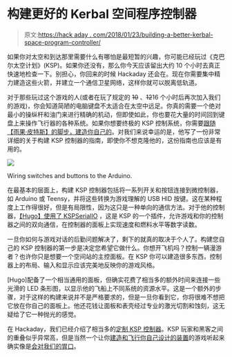 # 构建更好的 Kerbal 空间程序控制器

> 原文:[https://hack aday . com/2018/01/23/building-a-better-kerbal-space-program-controller/](https://hackaday.com/2018/01/23/building-a-better-kerbal-space-program-controller/)

如果你对太空和到达那里需要什么有哪怕是最短暂的兴趣，你可能已经玩过《克巴尔太空计划》(KSP)。如果你还没有，那么你今天应该留出大约 10 个小时去真正快速地检查一下。别担心，你回来的时候 Hackaday 还会在。现在你需要集中精力建造这些火箭，并建立一个通信卫星网络，这样你就可以脱离低轨道。

对于那些玩过这个游戏的人(或者在玩了规定的 ~~10~~ 、~~12~~16 个小时后再次加入我们的游戏)，你会知道简陋的电脑键盘不太适合在太空中远足。你真的需要一个绝对最小的操纵杆和油门来进行精确的机动，但即使如此，你也要花大量的时间回到键盘上来操作飞行器的各种系统。如果你想要终极的 KSP 控制系统，你需要[跟随【雨果·皮特斯】的脚步，建造你自己的](http://www.instructables.com/id/KerbalController-a-Custom-Control-Panel-for-Rocket/)。对我们来说幸运的是，他写了一份非常详细的关于构建 KSP 控制器的指南，即使你不想克隆他的，这份指南也应该是有用的。

[![](../Images/0d74c14c63479a56bb93321b7370c45e.png)](https://hackaday.com/wp-content/uploads/2018/01/kspcon_detail.jpg)

Wiring switches and buttons to the Arduino.

在最基本的层面上，构建 KSP 控制器包括将一系列开关和按钮连接到微控制器，如 Arduino 或 Teensy，并将这些转换为游戏理解的 USB HID 按键。这在某种程度上工作得很好，但是有局限性，因为这只是一种单向的通信方法。对于他的控制器，[【Hugo】使用了 KSPSerialIO](https://github.com/hugopeeters/KSPSerialIO) ，这是 KSP 的一个插件，允许游戏和你的控制器之间的双向通信，在控制器的面板上实现速度和燃料水平等数字读数。

一旦你如何与游戏对话的后勤问题解决了，剩下的就真的取决于个人了。构建您自己的 KSP 控制器的第一步是决定您希望它做什么。你想开飞机吗？控制一辆漫游者？也许你只是想要一个空间站的主控面板。在 KSP 你可以建造很多东西，控制器上的布局、输入和显示应该完美地反映你的游戏风格。

[Hugo]配备了一个相当通用的面板，但确实花费了相当多的额外时间来连接一些光滑的 LED 条形图，以显示他的飞船上不同系统的资源水平。这是一个额外的步骤，对于这样的构建来说并不是严格要求的，但是一旦你看到它，你将很难不想把它放在你自己的面板上。他还花钱让面板和表壳经过专业的激光切割和蚀刻，这无疑给了它一种抛光的感觉。

在 Hackaday，我们已经介绍了相当多的[定制 KSP 控制器](https://hackaday.com/2017/05/04/mission-control-for-kerbal/)。KSP 玩家和黑客之间的重叠似乎异常高，但是当然一个让你[建造和飞行你自己设计的装置](https://hackaday.com/2015/06/10/quadrotor-control-systems-and-kerbal-harriers/)的游戏听起来确实像是[会对我们的胃口](https://hackaday.com/2015/03/20/hacklet-39-the-kerbal-way-of-doing-things/)。